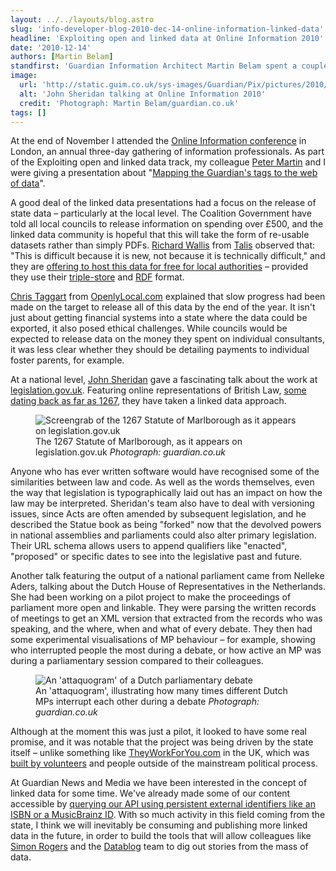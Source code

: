 ```yaml
---
layout: ../../layouts/blog.astro
slug: 'info-developer-blog-2010-dec-14-online-information-linked-data'
headline: 'Exploiting open and linked data at Online Information 2010'
date: '2010-12-14'
authors: [Martin Belam]
standfirst: 'Guardian Information Architect Martin Belam spent a couple of days at the Online Information 2010 conference in London, watching sessions on Exploiting open and linked data'
image:
  url: 'http://static.guim.co.uk/sys-images/Guardian/Pix/pictures/2010/12/8/1291807719323/john_sheridan_at_online_info.jpg'
  alt: 'John Sheridan talking at Online Information 2010'
  credit: 'Photograph: Martin Belam/guardian.co.uk'
tags: []
---
```


At the end of November I attended the [Online Information conference](http://www.online-information.co.uk/online2010/conference.html) in London, an annual three-day gathering of information professionals. As part of the Exploiting open and linked data track, my colleague [Peter Martin](http://www.guardian.co.uk/profile/peter-martin) and I were giving a presentation about "[Mapping the Guardian's tags to the web of data](http://www.slideshare.net/currybet/mapping-the-guardians-tags-to-the-web-of-data)".

A good deal of the linked data presentations had a focus on the release of state data – particularly at the local level. The Coalition Government have told all local councils to release information on spending over £500, and the linked data community is hopeful that this will take the form of re-usable datasets rather than simply PDFs. [Richard Wallis](http://twitter.com/RJW) from [Talis](http://www.talis.com/) observed that: "This is difficult because it is new, not because it is technically difficult," and they are [offering to host this data for free for local authorities](http://www.talis.com/localgov/pr/) – provided they use their [triple-store](http://en.wikipedia.org/wiki/Triplestore) and [RDF](http://www.w3.org/RDF/) format.

[Chris Taggart](http://twitter.com/countculture) from [OpenlyLocal.com](http://openlylocal.com/) explained that slow progress had been made on the target to release all of this data by the end of the year. It isn't just about getting financial systems into a state where the data could be exported, it also posed ethical challenges. While councils would be expected to release data on the money they spent on individual consultants, it was less clear whether they should be detailing payments to individual foster parents, for example.

At a national level, [John Sheridan](http://twitter.com/#!/johnlsheridan) gave a fascinating talk about the work at [legislation.gov.uk](http://www.legislation.gov.uk/). Featuring online representations of British Law, [some dating back as far as 1267](http://www.legislation.gov.uk/1267), they have taken a linked data approach.


   <figure>
   <img alt="Screengrab of the 1267 Statute of Marlborough as it appears on legislation.gov.uk" src="https://i.guim.co.uk/img/static/sys-images/Guardian/Pix/pictures/2010/12/8/1291815200934/1267_statute_of_marlborough.png?width=620&quality=45&auto=format&fit=max&dpr=2&s=108a104043a3fa0af805e318cd3cfe55" loading="lazy" />
   <figcaption>
     The 1267 Statute of Marlborough, as it appears on legislation.gov.uk
    <i>Photograph: guardian.co.uk</i>
    </figcaption>
    </figure>

Anyone who has ever written software would have recognised some of the similarities between law and code. As well as the words themselves, even the way that legislation is typographically laid out has an impact on how the law may be interpreted. Sheridan's team also have to deal with versioning issues, since Acts are often amended by subsequent legislation, and he described the Statue book as being "forked" now that the devolved powers in national assemblies and parliaments could also alter primary legislation. Their URL schema allows users to append qualifiers like "enacted", "proposed" or specific dates to see into the legislative past and future.

Another talk featuring the output of a national parliament came from Nelleke Aders, talking about the Dutch House of Representatives in the Netherlands. She had been working on a pilot project to make the proceedings of parliament more open and linkable. They were parsing the written records of meetings to get an XML version that extracted from the records who was speaking, and the where, when and what of every debate. They then had some experimental visualisations of MP behaviour – for example, showing who interrupted people the most during a debate, or how active an MP was during a parliamentary session compared to their colleagues.


   <figure>
   <img alt="An 'attaquogram' of a Dutch parliamentary debate" src="https://i.guim.co.uk/img/static/sys-images/Guardian/Pix/pictures/2010/12/8/1291828068827/attaquogram.jpg?width=620&quality=45&auto=format&fit=max&dpr=2&s=1a9542506c99ac9cce238bdd8de0832f" loading="lazy" />
   <figcaption>
     An 'attaquogram', illustrating how many times different Dutch MPs interrupt each other during a debate 
    <i>Photograph: guardian.co.uk</i>
    </figcaption>
    </figure>

Although at the moment this was just a pilot, it looked to have some real promise, and it was notable that the project was being driven by the state itself – unlike something like [TheyWorkForYou.com](http://www.theyworkforyou.com/) in the UK, which was [built by volunteers](http://www.theyworkforyou.com/about/) and people outside of the mainstream political process.

At Guardian News and Media we have been interested in the concept of linked data for some time. We've already made some of our content accessible by [querying our API using persistent external identifiers like an ISBN or a MusicBrainz ID](http://www.guardian.co.uk/open-platform/blog/linked-data-open-platform). With so much activity in this field coming from the state, I think we will inevitably be consuming and publishing more linked data in the future, in order to build the tools that will allow colleagues like [Simon Rogers](http://www.guardian.co.uk/profile/simonrogers) and the [Datablog](http://www.guardian.co.uk/news/datablog) team to dig out stories from the mass of data.
